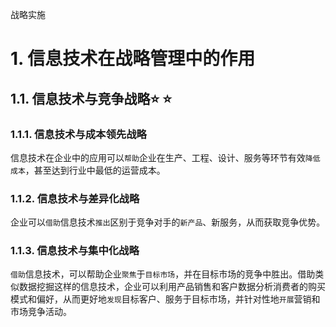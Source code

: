 战略实施

# 1. 信息技术在战略管理中的作用

## 1.1. 信息技术与竞争战略:star: :star: 

### 1.1.1. 信息技术与成本领先战略

信息技术在企业中的应用可以`帮助`企业在生产、工程、设计、服务等环节有效`降低成本`，甚至达到行业中最低的运营成本。

### 1.1.2. 信息技术与差异化战略

企业可以`借助`信息技术`推出`区别于竞争对手的`新产品`、新服务，从而获取竞争优势。

### 1.1.3. 信息技术与集中化战略

`借助`信息技术，可以帮助企业`聚焦`于`目标市场`，并在目标市场的竞争中胜出。借助类似数据挖掘这样的信息技术，企业可以利用产品销售和客户数据分析消费者的购买模式和偏好，从而更好地`发现`目标客户、服务于目标市场，并针对性地`开展`营销和市场竞争活动。

